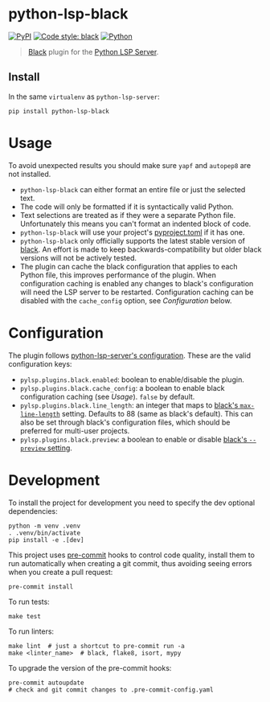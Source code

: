 # python-lsp-black

[![PyPI](https://img.shields.io/pypi/v/pyls-black.svg)](https://pypi.org/project/python-lsp-black) [![Code style: black](https://img.shields.io/badge/code%20style-black-000000.svg)](https://github.com/psf/black)
[![Python](https://github.com/python-lsp/python-lsp-black/actions/workflows/python.yml/badge.svg)](https://github.com/python-lsp/python-lsp-black/actions/workflows/python.yml)

> [Black](https://github.com/psf/black) plugin for the [Python LSP Server](https://github.com/python-lsp/python-lsp-server).

## Install

In the same `virtualenv` as `python-lsp-server`:

```shell
pip install python-lsp-black
```

# Usage

To avoid unexpected results you should make sure `yapf` and `autopep8` are not installed.

- `python-lsp-black` can either format an entire file or just the selected text.
- The code will only be formatted if it is syntactically valid Python.
- Text selections are treated as if they were a separate Python file.
  Unfortunately this means you can't format an indented block of code.
- `python-lsp-black` will use your project's
  [pyproject.toml](https://github.com/psf/black#pyprojecttoml) if it has one.
- `python-lsp-black` only officially supports the latest stable version of
  [black](https://github.com/psf/black). An effort is made to keep backwards-compatibility
  but older black versions will not be actively tested.
- The plugin can cache the black configuration that applies to each Python file, this
  improves performance of the plugin. When configuration caching is enabled any changes to
  black's configuration will need the LSP server to be restarted. Configuration caching
  can be disabled with the `cache_config` option, see *Configuration* below.

# Configuration

The plugin follows [python-lsp-server's
configuration](https://github.com/python-lsp/python-lsp-server/#configuration=). These are
the valid configuration keys:

- `pylsp.plugins.black.enabled`: boolean to enable/disable the plugin.
- `pylsp.plugins.black.cache_config`: a boolean to enable black configuration caching (see
  *Usage*). `false` by default.
- `pylsp.plugins.black.line_length`: an integer that maps to [black's
  `max-line-length`](https://black.readthedocs.io/en/stable/the_black_code_style/current_style.html#line-length)
  setting. Defaults to 88 (same as black's default). This can also be set through black's
  configuration files, which should be preferred for multi-user projects.
- `pylsp.plugins.black.preview`: a boolean to enable or disable [black's `--preview`
  setting](https://black.readthedocs.io/en/stable/the_black_code_style/future_style.html#preview-style).

# Development

To install the project for development you need to specify the dev optional dependencies:

```shell
python -m venv .venv
. .venv/bin/activate
pip install -e .[dev]
```

This project uses [pre-commit](https://pre-commit.com/) hooks to control code quality,
install them to run automatically when creating a git commit, thus avoiding seeing errors
when you create a pull request:

```shell
pre-commit install
```

To run tests:

```shell
make test
```

To run linters:

```shell
make lint  # just a shortcut to pre-commit run -a
make <linter_name>  # black, flake8, isort, mypy
```

To upgrade the version of the pre-commit hooks:

```shell
pre-commit autoupdate
# check and git commit changes to .pre-commit-config.yaml
```
